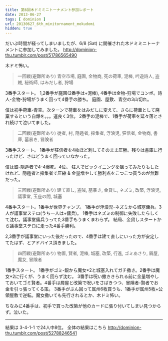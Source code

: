```yaml
---
title: 第6回木ドミミニトーナメント参加レポート
date: 2013-06-27
tags: [ dominion ]
url: 20130627_6th_minitornament_mokudomi
hidden: true
---
```

だいぶ時間が経ってしまいましたが、6/8 (Sat) に開催された木ドミミニトーナメントに参加してみました。
<a href="http://dominion-thu.tumblr.com/post/51786565490">http://dominion-thu.tumblr.com/post/51786565490</a>

木ドミ怖い。

<blockquote>
一回戦(避難所あり)
 青空市場, 庭園, 金物商, 死の荷車, 泥棒, 吟遊詩人, 盗賊, 秘術師, はみだし者, 狩場
</blockquote>
3番手スタート。
1,2番手が庭園(2番手は+泥棒), 4番手は金物-狩場でコンボ。詩人-金物-狩場がうまく回って4番手の勝ち。
庭園、屋敷、青空の3山切れ。

僕は初手荷車-青空。次ターンで荷車をはみだしに変えて、さらに荷車として廃棄するという自爆を。。。運良く3位。
2番手の泥棒で、1番手が荷車を延々落とされ続けて泣いてました。

<blockquote>
二回戦(避難所あり)
従者, 村, 隠遁者, 採集者, 浮浪児, 狂信者, 金物商, 書庫, 墓暴き, 冒険者
</blockquote>
3番手スタート。
1番手が狂信者を4枚ほど刺してそのまま圧勝。残りは書庫に行ったけど、さほどうまく回っていなかった。

僕は銀-隠遁者で4-4爆死。4位。
狂人でビックイニングを狙ってみたりもしたけれど、隠遁者と採集者で圧縮 & 金量増やして勝利点をこつこつ買うのが無難だった。

<blockquote>
三回戦(避難所あり)
建て直し, 盗賊, 墓暴き, 金貸し, ネズミ, 改築, 浮浪児, 議事堂, 玉座の間, 城塞
</blockquote>
4番手スタート。1番手が世界チャンプ。
1番手が浮浪児-ネズミから城塞傭兵。3人が議事堂ステロ(うち一人は+傭兵)。
1番手はネズミの制御に失敗したらしくて沈む。議事堂傭兵うってた3番手もうまくまわらず。
結局、金貸しスタートから議事堂ステロに走った4番手勝利。

2,3番手が議事堂にいった後だったので、4番手は建て直しにいった方が安定してたはず、とアドバイス頂きました。

<blockquote>
四回戦(避難所あり)
物置, 賢者, 泥棒, 城塞, 改築, 行進, ゴミあさり, 屑屋, 魔女, 冒険者
</blockquote>
1番手スタート。
1番手がゴミ-銀から魔女*2と城塞入れてガチ撒き。2番手は魔女*2に行くが、うまく回らず沈む。
3番手は呪い撒ききられる前に金量増やしておいてゴミ賢者。4番手は屑屋と改築で呪いをさばきつつ、冒険者-賢者でお金を引っ張ってくる策。
3番手がぶん回って属州6枚買うも、1番手が属州5枚+公領屋敷で逆転。魔女撒いても先行されるとか、木ドミ怖い。

ちなみに4番手は、初手で買った改築が他のカードに張り付いてしまい見つからず。泣いた。

<hr />
結果は 3-4-1-1 で24人中8位。
全体の結果はこちら <a href="http://dominion-thu.tumblr.com/post/52788246541">http://dominion-thu.tumblr.com/post/52788246541</a>
